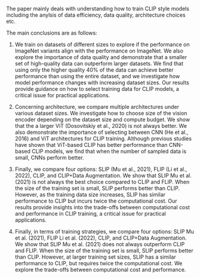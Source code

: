 The paper mainly deals with understanding how to train CLIP style models including the anylsis of data efficiency, data quality, architecture choices etc.


The main conclusions are as follows:
1. We train on datasets of different sizes to explore if the performance on ImageNet variants align with the performance on ImageNet. We also explore the importance of data quality and demonstrate that a smaller set of high-quality data can outperform larger datasets. We find that using only the higher quality 40% of the data can achieve better performance than using the entire dataset, and we investigate how model performance changes with increasing dataset sizes. Our results provide guidance on how to select training data for CLIP models, a critical issue for practical applications.

2. Concerning architecture, we compare multiple architectures under various dataset sizes. We investigate how to choose size of the vision encoder depending on the dataset size and compute budget. We show that the a larger ViT (Dosovitskiy et al., 2020) is not always better. We also demonstrate the importance of selecting between CNN (He et al., 2016) and ViT architectures for CLIP training. Although previous studies have shown that ViT-based CLIP has better performance than CNN-based CLIP models, we find that when the number of sampled data is small, CNNs perform better.

3. Finally, we compare four options: SLIP (Mu et al., 2021), FLIP (Li et al., 2022), CLIP, and CLIP+Data Augmentation. We show that SLIP Mu et al. (2021) is not always the best choice compared to CLIP and FLIP. When the size of the training set is small, SLIP performs better than CLIP. However, as the training data size increases, SLIP has similar performance to CLIP but incurs twice the computational cost. Our results provide insights into the trade-offs between computational cost and performance in CLIP training, a critical issue for practical applications.

4.  Finally, in terms of training strategies, we compare four options: SLIP Mu et al. (2021), FLIP Li et al. (2022), CLIP, and CLIP+Data Augmentation. We show that SLIP Mu et al. (2021) does not always outperform CLIP and FLIP. When the size of the training set is small, SLIP performs better than CLIP. However, at larger training set sizes, SLIP has a similar performance to CLIP, but requires twice the computational cost. We explore the trade-offs between computational cost and performance.